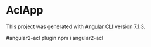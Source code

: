 # AclApp

This project was generated with [Angular CLI](https://github.com/angular/angular-cli) version 7.1.3.

#angular2-acl plugin
npm i angular2-acl

